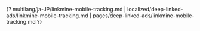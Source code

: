 {? multilang/ja-JP/linkmine-mobile-tracking.md | localized/deep-linked-ads/linkmine-mobile-tracking.md | pages/deep-linked-ads/linkmine-mobile-tracking.md ?}

